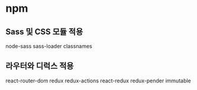 # npm
## Sass 및 CSS 모듈 적용
node-sass sass-loader classnames 
## 라우터와 디럭스 적용
react-router-dom redux redux-actions react-redux redux-pender immutable